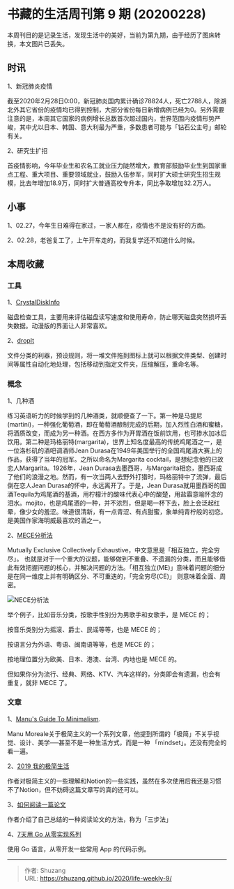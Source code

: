 # 书藏的生活周刊第 9 期 (20200228)


本周刊目的是记录生活，发现生活中的美好，当前为第九期，由于经历了图床转换，本文图片已丢失。

## 时讯

1、新冠肺炎疫情

截至2020年2月28日0:00，新冠肺炎国内累计确诊78824人，死亡2788人，除湖北外其它省份的疫情均已得到控制，大部分省份每日新增病例已经为0。另外需要注意的是，本周其它国家的病例增长总数首次超过国内，世界范围内疫情形势严峻，其中尤以日本、韩国、意大利最为严重，多数患者可能与「钻石公主号」邮轮有关。

2、研究生扩招

首疫情影响，今年毕业生和农名工就业压力陡然增大，教育部鼓励毕业生到国家重点工程、重大项目、重要领域就业，鼓励入伍参军，同时扩大硕士研究生招生规模，比去年增加18.9万，同时扩大普通高校专升本，同比争取增加32.2万人。

## 小事

1、02.27，今年生日难得在家过，一家人都在，疫情也不是没有好的方面。

2、02.28，老爸复工了，上午开车走的，而我复学还不知道什么时候。

## 本周收藏

### 工具

1、[CrystalDiskInfo](https://crystalmark.info/en/)

磁盘检查工具，主要用来评估磁盘读写速度和使用寿命，防止哪天磁盘突然损坏丢失数据。动漫版的界面让人非常喜欢。

2、[dropIt](http://www.dropitproject.com/)

文件分类的利器，预设规则，将一堆文件拖到图标上就可以根据文件类型、创建时间等属性自动化地处理，包括移动到指定文件夹，压缩解压，重命名等。

### 概念

1、几种酒

练习英语听力的时候学到的几种酒类，就顺便查了一下。第一种是马提尼(martini)，一种强化葡萄酒，即在葡萄酒酿制完成的后期，加入烈性白酒和蜜糖，将酒质改变，而成为另一种酒。在西方多作为开胃酒在饭前饮用，也可掺水加冰后饮用。第二种是玛格丽特(margarita)，世界上知名度最高的传统鸡尾酒之一，是一位洛杉矶的酒吧调酒师Jean Durasa在1949年美国举行的全国鸡尾酒大赛上的作品，获得了当年的冠军。之所以命名为Margarita cocktail，是想纪念他的已故恋人Margarita。1926年，Jean Durasa去墨西哥，与Margarita相恋，墨西哥成了他们的浪漫之地。然而，有一次当两人去野外打猎时，玛格丽特中了流弹，最后倒在恋人Jean Durasa的怀中，永远离开了。于是，Jean Durasa就用墨西哥的国酒Tequila为鸡尾酒的基酒，用柠檬汁的酸味代表心中的酸楚，用盐霜意喻怀念的泪水。mojito，也是鸡尾酒的一种，并不浓烈，但是喝一杯下去，脸上会泛起红晕，像少女的羞涩。味道很清新，有一点青涩、有点甜蜜，象单纯青柠般的初恋。是美国作家海明威最喜欢的酒之一。

2、[MECE分析法](https://wiki.mbalib.com/wiki/MECE分析法)

Mutually Exclusive Collectively Exhaustive，中文意思是「相互独立，完全穷尽」。 也就是对于一个重大的议题，能够做到不重叠、不遗漏的分类，而且能够借此有效把握问题的核心，并解决问题的方法。「相互独立(ME)」意味着问题的细分是在同一维度上并有明确区分、不可重迭的，「完全穷尽(CE)」 则意味着全面、周密。

![NECE分析法](https://cdn.sspai.com/2019/07/23/974cd32a96e365a8f93f99d0121306fa.jpg?imageView2/2/w/1120/q/90/interlace/1/ignore-error/1)

举个例子，比如音乐分类，按歌手性别分为男歌手和女歌手，是 MECE 的；

按音乐类别分为摇滚、爵士、民谣等等，也是 MECE 的；

按语言分为外语、粤语、闽南语等等，也是 MECE 的；

按地理位置分为欧美、日本、港澳、台湾、内地也是 MECE 的。

但如果你分为流行、经典、网络、KTV、汽车这样的，分类即会有遗漏，也会有重复，就非 MECE 了。

### 文章

1、[Manu's Guide To Minimalism](https://manuelmoreale.com/manu-guide-to-minimalism).

Manu Moreale关于极简主义的一个系列文章，他提到所谓的「极简」不关乎视觉、设计、美学──甚至不是一种生活方式，而是一种 「mindset」。还没有完全的看一遍。

2、[2019 我的极简生活](https://sspai.com/post/58960)

作者对极简主义的一些理解和Notion的一些实践，虽然在多次使用后我还是习惯不了Notion，但不妨碍这篇文章写的真的还可以。

3、[如何阅读一篇论文](https://blog.csdn.net/qianlong4526888/article/details/11269129)

作者介绍了自己总结的一种阅读论文的方法，称为「三步法」

4、[7天用 Go 从零实现系列](https://github.com/geektutu/7days-golang)

使用 Go 语言，从零开发一些常用 App 的代码示例。



---

> 作者: Shuzang  
> URL: https://shuzang.github.io/2020/life-weekly-9/  

